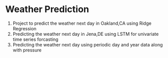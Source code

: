 # Weather Prediction
1. Project to predict the weather next day in Oakland,CA using Ridge Regression
2. Predicting the weather next day in Jena,DE using LSTM for univariate time series forcasting
3. Predicting the weather next day using periodic day and year data along with pressure
